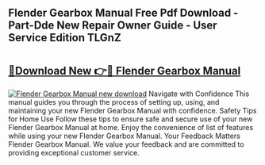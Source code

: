 ## Flender Gearbox Manual Free Pdf Download - Part-Dde New Repair Owner Guide - User Service Edition TLGnZ

# <h2><a href="http://bc21623.oget.top/?id=Flender+Gearbox+Manual">🔗Download New 👉🔴 Flender Gearbox Manual</a></h2>

[![Flender Gearbox Manual new download](https://i.imgur.com/5g1atiW.png)](http://bc21623.oget.top/?id=Flender+Gearbox+Manual)
Navigate with Confidence This manual guides you through the process of setting up, using, and maintaining your new Flender Gearbox Manual with confidence. Safety Tips for Home Use Follow these tips to ensure safe and secure use of your new Flender Gearbox Manual at home. Enjoy the convenience of list of features while using your new Flender Gearbox Manual. Your Feedback Matters Flender Gearbox Manual. We value your feedback and are committed to providing exceptional customer service.
